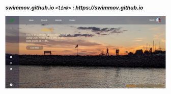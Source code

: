 ### *swimmov.github.io `<link>` : <https://swimmov.github.io>*
![Dog_Algorithm](https://github.com/Swimmov/swimmov.github.io/blob/master/images/SiteScreen.jpg?raw=true)
